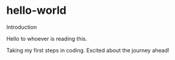 # hello-world
Introduction

Hello to whoever is reading this.

Taking my first steps in coding. Excited about the journey ahead!
